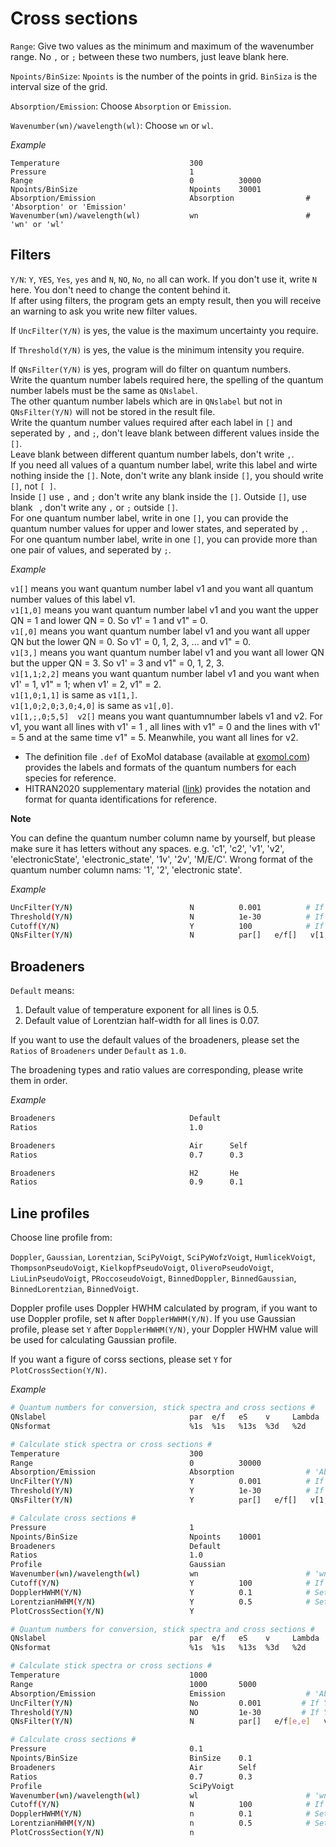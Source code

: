 Cross sections
==============

`Range`: Give two values as the minimum and maximum of the wavenumber range. No `,` or `;` between these two numbers, just leave blank here.

`Npoints/BinSize`: `Npoints` is the number of the points in grid. `BinSiza` is the interval size of the grid.

`Absorption/Emission`: Choose `Absorption` or `Emission`.

`Wavenumber(wn)/wavelength(wl)`: Choose `wn` or `wl`.

*Example*

```
Temperature                             300
Pressure                                1
Range                                   0          30000
Npoints/BinSize                         Npoints    30001
Absorption/Emission                     Absorption                # 'Absorption' or 'Emission'
Wavenumber(wn)/wavelength(wl)           wn                        # 'wn' or 'wl'
```

## Filters

`Y/N`: `Y`, `YES`, `Yes`, `yes` and `N`, `NO`, `No`, `no` all can work. If you don't use it, write `N` here. You don't need to change the content behind it. \
If after using filters, the program gets an empty result, then you will receive an warning to ask you write new filter values.

If `UncFilter(Y/N)` is yes, the value is the maximum uncertainty you require.

If `Threshold(Y/N)` is yes, the value is the minimum intensity you require.

If `QNsFilter(Y/N)` is yes, program will do filter on quantum numbers. \
Write the quantum number labels required here, the spelling of the quantum number labels must be the same as `QNslabel`. \
The other quantum number labels which are in `QNslabel` but not in `QNsFilter(Y/N)` will not be stored in the result file. \
Write the quantum number values required after each label in `[]` and seperated by `,` and `;`, don't leave blank between different values inside the `[]`. \
Leave blank between different quantum number labels, don't write `,`.\
If you need all values of a quantum number label, write this label and wirte nothing inside the `[]`. Note, don't write any blank inside `[]`, you should write `[]`, not `[ ]`.\
Inside `[]` use `,` and `;` don't write any blank inside the `[]`. Outside `[]`, use blank ` `, don't write any `,` or `;` outside `[]`.\
For one quantum number label, write in one `[]`, you can provide the quantum number values for upper and lower states, and seperated by `,`. \
For one quantum number label, write in one `[]`, you can provide more than one pair of values, and seperated by `;`.

*Example*

`v1[]` means you want quantum number label v1 and you want all quantum number values of this label v1.\
`v1[1,0]` means you want quantum number label v1 and you want the upper QN = 1 and lower QN = 0. So v1' = 1 and v1" = 0.\
`v1[,0]` means you want quantum number label v1 and you want all upper QN but the lower QN = 0. So v1' = 0, 1, 2, 3, ... and v1" = 0. \
`v1[3,]` means you want quantum number label v1 and you want all lower QN but the upper QN = 3. So v1' = 3 and v1" = 0, 1, 2, 3. \
`v1[1,1;2,2]` means you want quantum number label v1 and you want when v1' = 1, v1" = 1; when v1' = 2, v1" = 2.\
`v1[1,0;1,1]` is same as `v1[1,]`. \
`v1[1,0;2,0;3,0;4,0]` is same as `v1[,0]`.\
`v1[1,;,0;5,5]  v2[]` means you want quantumnumber labels v1 and v2. For v1, you want all lines with v1' = 1 , all lines with v1" = 0 and the lines with v1' = 5 and at the same time v1" = 5. Meanwhile, you want all lines for v2.

* The definition file `.def` of ExoMol database (available at [exomol.com](https://www.exomol.com/)) provides the labels and formats of the quantum numbers for each species for reference.
* HITRAN2020 supplementary material ([link](https://hitran.org/media/refs/HITRAN_QN_formats.pdf)) provides the notation and format for quanta identifications for reference.

**Note**

You can define the quantum number column name by yourself, but please make sure it has letters without any spaces.
e.g. 'c1', 'c2', 'v1', 'v2', 'electronicState', 'electronic_state', '1v', '2v', 'M/E/C'.
Wrong format of the quantum number column nams: '1', '2', 'electronic state'.

*Example*

```bash
UncFilter(Y/N)                          N          0.001          # If Y, default value 0.001
Threshold(Y/N)                          N          1e-30          # If Y, default value 1e-30
Cutoff(Y/N)                             Y          100            # If Y, default value 25
QNsFilter(Y/N)                          N          par[]   e/f[]   v[1,;2,2;2,1;,0]  
```

## Broadeners

`Default` means:

1. Default value of temperature exponent for all lines is 0.5.
2. Default value of Lorentzian half-width for all lines is 0.07.

If you want to use the default values of the broadeners, please set the `Ratios` of `Broadeners` under `Default` as `1.0`.

The broadening types and ratio values are corresponding, please write them in order.

*Example*

```bash
Broadeners                              Default   
Ratios                                  1.0      
```

```bash
Broadeners                              Air      Self    
Ratios                                  0.7      0.3    
```

```bash
Broadeners                              H2       He   
Ratios                                  0.9      0.1   
```

## Line profiles

Choose line profile from:

`Doppler`, `Gaussian`, `Lorentzian`, `SciPyVoigt`, `SciPyWofzVoigt`, `HumlicekVoigt`, `ThompsonPseudoVoigt`, `KielkopfPseudoVoigt`, `OliveroPseudoVoigt`, `LiuLinPseudoVoigt`, `PRoccoseudoVoigt`, `BinnedDoppler`, `BinnedGaussian`, `BinnedLorentzian`, `BinnedVoigt`.

Doppler profile uses Doppler HWHM calculated by program, if you want to use Doppler profile, set `N` after `DopplerHWHM(Y/N)`. If you use Gaussian profile, please set `Y` after `DopplerHWHM(Y/N)`, your Doppler HWHM value will be used for calculating Gaussian profile.

If you want a figure of corss sections, please set `Y` for `PlotCrossSection(Y/N)`.

*Example*

```bash
# Quantum numbers for conversion, stick spectra and cross sections #
QNslabel                                par  e/f   eS    v     Lambda   Sigma    Omega
QNsformat                               %1s  %1s   %13s  %3d   %2d      %7.1f    %7.1f

# Calculate stick spectra or cross sections #
Temperature                             300
Range                                   0          30000
Absorption/Emission                     Absorption                # 'Absorption' or 'Emission'
UncFilter(Y/N)                          Y          0.001          # If Y, default value 0.001
Threshold(Y/N)                          Y          1e-30          # If Y, default value 1e-30
QNsFilter(Y/N)                          Y          par[]   e/f[]   v[1,1;1,0;2,]  

# Calculate cross sections #
Pressure                                1
Npoints/BinSize                         Npoints    10001
Broadeners                              Default    
Ratios                                  1.0        
Profile                                 Gaussian        
Wavenumber(wn)/wavelength(wl)           wn                        # 'wn' or 'wl'
Cutoff(Y/N)                             Y          100            # If Y, default value 25
DopplerHWHM(Y/N)                        Y          0.1            # Set Doppler HWHM as a constant 
LorentzianHWHM(Y/N)                     Y          0.5            # Set Lorentzian HWHM as a constant
PlotCrossSection(Y/N)                   Y
```

```bash
# Quantum numbers for conversion, stick spectra and cross sections #
QNslabel                                par  e/f   eS    v     Lambda   Sigma    Omega
QNsformat                               %1s  %1s   %13s  %3d   %2d      %7.1f    %7.1f

# Calculate stick spectra or cross sections #
Temperature                             1000
Range                                   1000       5000
Absorption/Emission                     Emission                  # 'Absorption' or 'Emission'
UncFilter(Y/N)                          No         0.001         # If Y, default value 0.001
Threshold(Y/N)                          NO         1e-30         # If Y, default value 1e-30
QNsFilter(Y/N)                          N          par[]   e/f[e,e]   v[1,;2,;,0;4,4;4,3]  

# Calculate cross sections #
Pressure                                0.1
Npoints/BinSize                         BinSize    0.1
Broadeners                              Air        Self    
Ratios                                  0.7        0.3     
Profile                                 SciPyVoigt        
Wavenumber(wn)/wavelength(wl)           wl                        # 'wn' or 'wl'
Cutoff(Y/N)                             N          100            # If Y, default value 25
DopplerHWHM(Y/N)                        n          0.1            # Set Doppler HWHM as a constant 
LorentzianHWHM(Y/N)                     n          0.5            # Set Lorentzian HWHM as a constant
PlotCrossSection(Y/N)                   n
```
